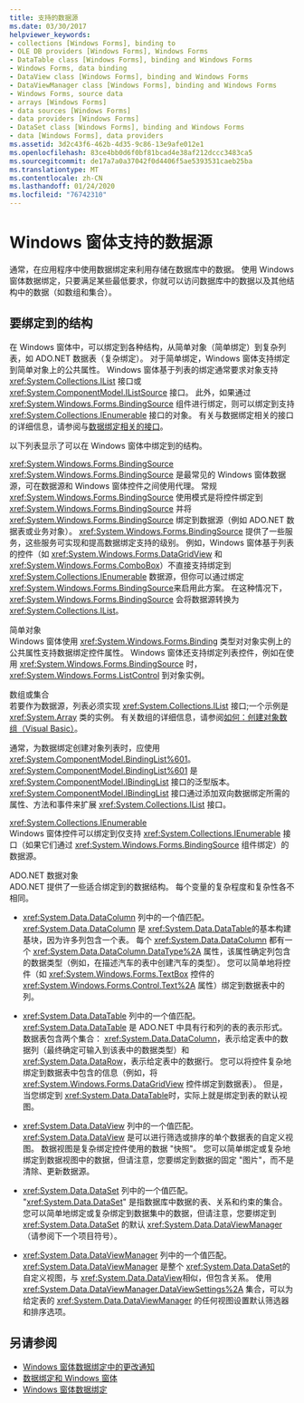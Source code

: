 ```yaml
---
title: 支持的数据源
ms.date: 03/30/2017
helpviewer_keywords:
- collections [Windows Forms], binding to
- OLE DB providers [Windows Forms], Windows Forms
- DataTable class [Windows Forms], binding and Windows Forms
- Windows Forms, data binding
- DataView class [Windows Forms], binding and Windows Forms
- DataViewManager class [Windows Forms], binding and Windows Forms
- Windows Forms, source data
- arrays [Windows Forms]
- data sources [Windows Forms]
- data providers [Windows Forms]
- DataSet class [Windows Forms], binding and Windows Forms
- data [Windows Forms], data providers
ms.assetid: 3d2c43f6-462b-4d35-9c86-13e9afe012e1
ms.openlocfilehash: 83ce4bb0d6f0bf81bcad4e38af212dccc3483ca5
ms.sourcegitcommit: de17a7a0a37042f0d4406f5ae5393531caeb25ba
ms.translationtype: MT
ms.contentlocale: zh-CN
ms.lasthandoff: 01/24/2020
ms.locfileid: "76742310"
---
```

# <a name="data-sources-supported-by-windows-forms"></a>Windows 窗体支持的数据源
通常，在应用程序中使用数据绑定来利用存储在数据库中的数据。 使用 Windows 窗体数据绑定，只要满足某些最低要求，你就可以访问数据库中的数据以及其他结构中的数据（如数组和集合）。  
  
## <a name="structures-to-bind-to"></a>要绑定到的结构  
 在 Windows 窗体中，可以绑定到各种结构，从简单对象（简单绑定）到复杂列表，如 ADO.NET 数据表（复杂绑定）。 对于简单绑定，Windows 窗体支持绑定到简单对象上的公共属性。 Windows 窗体基于列表的绑定通常要求对象支持 <xref:System.Collections.IList> 接口或 <xref:System.ComponentModel.IListSource> 接口。 此外，如果通过 <xref:System.Windows.Forms.BindingSource> 组件进行绑定，则可以绑定到支持 <xref:System.Collections.IEnumerable> 接口的对象。 有关与数据绑定相关的接口的详细信息，请参阅与[数据绑定相关的接口](interfaces-related-to-data-binding.md)。  
  
 以下列表显示了可以在 Windows 窗体中绑定到的结构。  
  
 <xref:System.Windows.Forms.BindingSource>  
 <xref:System.Windows.Forms.BindingSource> 是最常见的 Windows 窗体数据源，可在数据源和 Windows 窗体控件之间使用代理。 常规 <xref:System.Windows.Forms.BindingSource> 使用模式是将控件绑定到 <xref:System.Windows.Forms.BindingSource> 并将 <xref:System.Windows.Forms.BindingSource> 绑定到数据源（例如 ADO.NET 数据表或业务对象）。 <xref:System.Windows.Forms.BindingSource> 提供了一些服务，这些服务可实现和提高数据绑定支持的级别。 例如，Windows 窗体基于列表的控件（如 <xref:System.Windows.Forms.DataGridView> 和 <xref:System.Windows.Forms.ComboBox>）不直接支持绑定到 <xref:System.Collections.IEnumerable> 数据源，但你可以通过绑定 <xref:System.Windows.Forms.BindingSource>来启用此方案。 在这种情况下，<xref:System.Windows.Forms.BindingSource> 会将数据源转换为 <xref:System.Collections.IList>。  
  
 简单对象  
 Windows 窗体使用 <xref:System.Windows.Forms.Binding> 类型对对象实例上的公共属性支持数据绑定控件属性。 Windows 窗体还支持绑定列表控件，例如在使用 <xref:System.Windows.Forms.BindingSource> 时，<xref:System.Windows.Forms.ListControl> 到对象实例。  
  
 数组或集合  
 若要作为数据源，列表必须实现 <xref:System.Collections.IList> 接口;一个示例是 <xref:System.Array> 类的实例。 有关数组的详细信息，请参阅[如何：创建对象数组（Visual Basic）](https://docs.microsoft.com/previous-versions/visualstudio/visual-studio-2010/487y7874(v=vs.100))。  
  
 通常，为数据绑定创建对象列表时，应使用 <xref:System.ComponentModel.BindingList%601>。 <xref:System.ComponentModel.BindingList%601> 是 <xref:System.ComponentModel.IBindingList> 接口的泛型版本。 <xref:System.ComponentModel.IBindingList> 接口通过添加双向数据绑定所需的属性、方法和事件来扩展 <xref:System.Collections.IList> 接口。  
  
 <xref:System.Collections.IEnumerable>  
 Windows 窗体控件可以绑定到仅支持 <xref:System.Collections.IEnumerable> 接口（如果它们通过 <xref:System.Windows.Forms.BindingSource> 组件绑定）的数据源。  
  
 ADO.NET 数据对象  
 ADO.NET 提供了一些适合绑定到的数据结构。 每个变量的复杂程度和复杂性各不相同。  
  
- <xref:System.Data.DataColumn> 列中的一个值匹配。 <xref:System.Data.DataColumn> 是 <xref:System.Data.DataTable>的基本构建基块，因为许多列包含一个表。 每个 <xref:System.Data.DataColumn> 都有一个 <xref:System.Data.DataColumn.DataType%2A> 属性，该属性确定列包含的数据类型（例如，在描述汽车的表中创建汽车的类型）。 您可以简单地将控件（如 <xref:System.Windows.Forms.TextBox> 控件的 <xref:System.Windows.Forms.Control.Text%2A> 属性）绑定到数据表中的列。  
  
- <xref:System.Data.DataTable> 列中的一个值匹配。 <xref:System.Data.DataTable> 是 ADO.NET 中具有行和列的表的表示形式。 数据表包含两个集合： <xref:System.Data.DataColumn>，表示给定表中的数据列（最终确定可输入到该表中的数据类型）和 <xref:System.Data.DataRow>，表示给定表中的数据行。 您可以将控件复杂地绑定到数据表中包含的信息（例如，将 <xref:System.Windows.Forms.DataGridView> 控件绑定到数据表）。 但是，当您绑定到 <xref:System.Data.DataTable>时，实际上就是绑定到表的默认视图。  
  
- <xref:System.Data.DataView> 列中的一个值匹配。 <xref:System.Data.DataView> 是可以进行筛选或排序的单个数据表的自定义视图。 数据视图是复杂绑定控件使用的数据 "快照"。 您可以简单绑定或复杂地绑定到数据视图中的数据，但请注意，您要绑定到数据的固定 "图片"，而不是清除、更新数据源。  
  
- <xref:System.Data.DataSet> 列中的一个值匹配。 "<xref:System.Data.DataSet>" 是指数据库中数据的表、关系和约束的集合。 您可以简单地绑定或复杂绑定到数据集中的数据，但请注意，您要绑定到 <xref:System.Data.DataSet> 的默认 <xref:System.Data.DataViewManager> （请参阅下一个项目符号）。  
  
- <xref:System.Data.DataViewManager> 列中的一个值匹配。 <xref:System.Data.DataViewManager> 是整个 <xref:System.Data.DataSet>的自定义视图，与 <xref:System.Data.DataView>相似，但包含关系。 使用 <xref:System.Data.DataViewManager.DataViewSettings%2A> 集合，可以为给定表的 <xref:System.Data.DataViewManager> 的任何视图设置默认筛选器和排序选项。  
  
## <a name="see-also"></a>另请参阅

- [Windows 窗体数据绑定中的更改通知](change-notification-in-windows-forms-data-binding.md)
- [数据绑定和 Windows 窗体](data-binding-and-windows-forms.md)
- [Windows 窗体数据绑定](windows-forms-data-binding.md)
